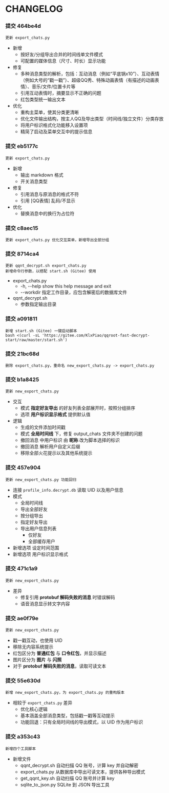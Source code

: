 # CHANGELOG

### 提交 464be4d

    更新 export_chats.py

- 新增
  - 按好友/分组导出合并的时间线单文件模式
  - 可配置的媒体信息（尺寸、时长）显示功能
- 修复
  - 多种消息类型的解析，包括：互动消息（例如“平底锅x10”）、互动表情（例如大号的“戳一戳”）、超级QQ秀、特殊动画表情（有描述的动画表情）、音乐/文件/位置卡片等
  - 引用互动表情时，摘要显示不正确的问题
  - 红包类型统一输出文本
- 优化
  - 重构主菜单，使其分类更清晰
  - 优化文件输出结构，按主人QQ及导出类型（时间线/独立文件）分类存放
  - 将用户标识格式化功能移入设置项
  - 精简了启动及菜单交互中的提示信息

### 提交 eb5177c

    更新 export_chats.py

- 新增
  - 输出 markdown 格式
  - 开关消息类型
- 修复
  - 引用消息与原消息的格式不符
  - 引用 [QQ表情] 乱码/不显示
- 优化
  - 替换消息中的换行为占位符

### 提交 c8aec15

    更新 export_chats.py 优化交互菜单，新增导出全部分组

### 提交 8714ca4

    更新 qqnt_decrypt.sh export_chats.py
    新增命令行参数，以搭配 start.sh (Gitee) 使用

- export_chats.py
  - -h, --help         show this help message and exit
  - --workdir 指定工作目录，应包含解密后的数据库文件
- qqnt_decrypt.sh
  - 参数指定输出目录

### 提交 a091811

    新增 start.sh (Gitee) 一键启动脚本
    bash <(curl -sL 'https://gitee.com/KlxPiao/qqroot-fast-decrypt-start/raw/master/start.sh')

### 提交 21bc68d

    删除 export_chats.py，重命名 new_export_chats.py -> export_chats.py

### 提交 b1a8425

    更新 new_export_chats.py

- 交互
  - 模式 **指定好友导出** 的好友列表全部展开时，按照分组排序
  - 选项 **用户标识显示格式** 提供默认值
- 逻辑
  - 生成的文件添加时间戳
  - 模式 **全局时间线**  下，修复 output_chats 文件夹不创建的问题
  - 撤回消息 中用户标识 由 **昵称** 改为脚本选择的标识
  - 撤回消息 解析用户自定义后缀
  - 移除全部火花提示以及其他系统提示
    
### 提交 457e904

    更新 new_export_chats.py 功能回归

- 连接 `profile_info.decrypt.db` 读取 UID 以及用户信息
- 模式
  - 全局时间线
  - 导出全部好友
  - 按分组导出
  - 指定好友导出
  - 导出用户信息列表
    - 仅好友
    - 全部缓存用户
- 新增选项 设定时间范围
- 新增选项 用户标识显示格式

### 提交 471c1a9

    更新 new_export_chats.py

- 差异
  - 修复引用 **protobuf 解码失败的消息** 时错误解码
  - 语音消息显示转文字内容

### 提交 ae0f79e

    更新 new_export_chats.py

- 戳一戳互动，也使用 UID
- 移除无内容系统提示
- 红包区分为 **普通红包** 与 **口令红包**，并显示描述
- 图片区分为 **图片** 与 **闪照**
- 对于 **protobuf 解码失败的消息**，读取可读文本

### 提交 55e630d

    新增 new_export_chats.py，为 export_chats.py 的重构版本

- 相较于 `export_chats.py` 差异
  - 优化核心逻辑
  - 基本涵盖全部消息类型，包括戳一戳等互动提示
  - 功能回退：只有全局时间线的导出模式，以 UID 作为用户标识
  
### 提交 a353c43

    新增四个工具脚本

- 新增文件
  - qqnt_decrypt.sh 自动扫描 QQ 账号，计算 key 并自动解密
  - export_chats.py 从数据库中导出可读文本，提供各种导出模式
  - get_qqnt_key.sh 自动扫描 QQ 账号并计算 key
  - sqlite_to_json.py SQLite 到 JSON 导出工具
